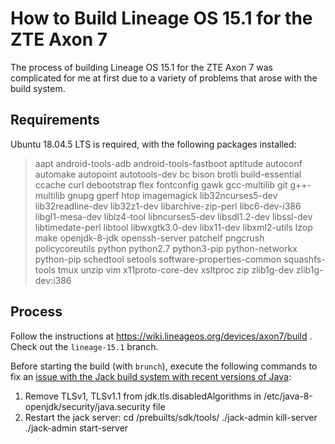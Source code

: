 # How to Build Lineage OS 15.1 for the ZTE Axon 7

The process of building Lineage OS 15.1 for the ZTE Axon 7 was complicated for me at first due to a variety of problems that arose with the build system.

## Requirements

Ubuntu 18.04.5 LTS is required, with the following packages installed:

> aapt android-tools-adb android-tools-fastboot aptitude autoconf automake autopoint autotools-dev bc bison brotli build-essential ccache curl debootstrap flex fontconfig gawk gcc-multilib git g++-multilib gnupg gperf htop imagemagick lib32ncurses5-dev lib32readline-dev lib32z1-dev libarchive-zip-perl libc6-dev-i386 libgl1-mesa-dev liblz4-tool libncurses5-dev libsdl1.2-dev libssl-dev libtimedate-perl libtool libwxgtk3.0-dev libx11-dev libxml2-utils lzop make openjdk-8-jdk openssh-server patchelf pngcrush policycoreutils python python2.7 python3-pip python-networkx python-pip schedtool setools software-properties-common squashfs-tools tmux unzip vim x11proto-core-dev xsltproc zip zlib1g-dev zlib1g-dev:i386

## Process

Follow the instructions at https://wiki.lineageos.org/devices/axon7/build . Check out the `lineage-15.1` branch.

Before starting the build (with `brunch`), execute the following commands to fix an [issue with the Jack build system with recent versions of Java](https://stackoverflow.com/a/67426405):

1. Remove TLSv1, TLSv1.1 from jdk.tls.disabledAlgorithms in /etc/java-8-openjdk/security/java.security file
2. Restart the jack server: cd /prebuilts/sdk/tools/ ./jack-admin kill-server ./jack-admin start-server
